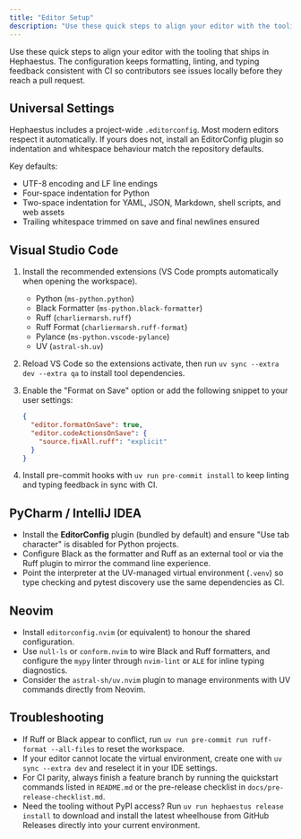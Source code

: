 ```yaml
---
title: "Editor Setup"
description: "Use these quick steps to align your editor with the tooling that ships in Hephaestus. The configuration keeps formatting, linting, and typing feedback..."
---
```

Use these quick steps to align your editor with the tooling that ships in Hephaestus. The
configuration keeps formatting, linting, and typing feedback consistent with CI so contributors see
issues locally before they reach a pull request.

## Universal Settings

Hephaestus includes a project-wide `.editorconfig`. Most modern editors respect it automatically.
If yours does not, install an EditorConfig plugin so indentation and whitespace behaviour match the
repository defaults.

Key defaults:

- UTF-8 encoding and LF line endings
- Four-space indentation for Python
- Two-space indentation for YAML, JSON, Markdown, shell scripts, and web assets
- Trailing whitespace trimmed on save and final newlines ensured

## Visual Studio Code

1. Install the recommended extensions (VS Code prompts automatically when opening the workspace).
   - Python (`ms-python.python`)
   - Black Formatter (`ms-python.black-formatter`)
   - Ruff (`charliermarsh.ruff`)
   - Ruff Format (`charliermarsh.ruff-format`)
   - Pylance (`ms-python.vscode-pylance`)
   - UV (`astral-sh.uv`)
2. Reload VS Code so the extensions activate, then run `uv sync --extra dev --extra qa` to install
   tool dependencies.
3. Enable the "Format on Save" option or add the following snippet to your user settings:

   ```json
   {
     "editor.formatOnSave": true,
     "editor.codeActionsOnSave": {
       "source.fixAll.ruff": "explicit"
     }
   }
   ```

4. Install pre-commit hooks with `uv run pre-commit install` to keep linting and typing feedback in
   sync with CI.

## PyCharm / IntelliJ IDEA

- Install the **EditorConfig** plugin (bundled by default) and ensure "Use tab character" is
  disabled for Python projects.
- Configure Black as the formatter and Ruff as an external tool or via the Ruff plugin to mirror the
  command line experience.
- Point the interpreter at the UV-managed virtual environment (`.venv`) so type checking and pytest
  discovery use the same dependencies as CI.

## Neovim

- Install `editorconfig.nvim` (or equivalent) to honour the shared configuration.
- Use `null-ls` or `conform.nvim` to wire Black and Ruff formatters, and configure the `mypy` linter
  through `nvim-lint` or `ALE` for inline typing diagnostics.
- Consider the `astral-sh/uv.nvim` plugin to manage environments with UV commands directly from
  Neovim.

## Troubleshooting

- If Ruff or Black appear to conflict, run `uv run pre-commit run ruff-format --all-files` to reset
  the workspace.
- If your editor cannot locate the virtual environment, create one with `uv sync --extra dev` and
  reselect it in your IDE settings.
- For CI parity, always finish a feature branch by running the quickstart commands listed in
  `README.md` or the pre-release checklist in `docs/pre-release-checklist.md`.
- Need the tooling without PyPI access? Run `uv run hephaestus release install` to download and
  install the latest wheelhouse from GitHub Releases directly into your current environment.
